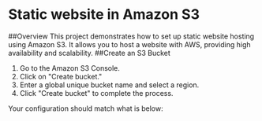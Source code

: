 # Static website in Amazon S3
##Overview
This project demonstrates how to set up static website hosting using Amazon S3. It allows you to host a website with AWS, providing high availability and scalability.
##Create an S3 Bucket
1. Go to the Amazon S3 Console.
2. Click on "Create bucket."
3. Enter a global unique bucket name and select a region.
4. Click "Create bucket" to complete the process.

Your configuration should match what is below:
